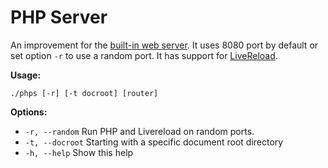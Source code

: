 # PHP Server

An improvement for the [built-in web server](https://www.php.net/manual/en/features.commandline.webserver.php). 
It uses 8080 port by default or set option `-r` to use a random port.
It has support for [LiveReload](https://www.npmjs.com/package/livereload).

**Usage:**

    ./phps [-r] [-t docroot] [router]

**Options:**

* `-r, --random`	Run PHP and Livereload on random ports.
* `-t, --docroot`	Starting with a specific document root directory
* `-h, --help`	Show this help

